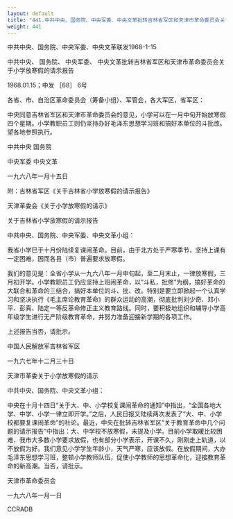 ```yaml
---
layout: default
title: "441.中共中央、国务院、中央军委、中央文革批转吉林省军区和天津市革命委员会关于小学放寒假的请示报告"
weight: 441
---
```


中共中央、国务院、中央军委、中央文革联发1968-1-15

中共中央、 国务院、 中央军委、 中央文革批转吉林省军区和天津市革命委员会关于小学放寒假的请示报告

1968.01.15；中发 ［68］ 6号

各省、市、自治区革命委员会（筹备小组）、军管会，各大军区，省军区：

中央同意吉林省军区和天津市革命委员会的意见，小学可以在一月中旬开始放寒假四个星期。小学教职员工则仍坚持办好毛泽东思想学习班和搞好本单位的斗批改。望各地参照执行。

中共中央  国务院

中央军委  中央文革

一九六八年一月十五日

附：吉林省军区《关于吉林省小学放寒假的请示报告》

天津革委会《关于小学放寒假的请示》

关于吉林省小学放寒假的请示报告

中共中央、国务院、中央军委、中央文革小组：

我省小学巳于十月份陆续复课闹革命。目前，由于北方处于严寒季节，坚持上课有一定困难，因而各县（市）普遍要求放寒假。

我们的意见是：全省小学从一九六八年一月中旬起，至二月末止，一律放寒假，三月初开学。小学教职员工仍应坚持上班闹革命，以“斗私，批修”为纲，搞好革命的大联合和革命的三结合，搞好本单位的斗、批、改。特别是要立即掀起一个认真学习和坚决执行《毛主席论教育革命》的群众运动的高潮，彻底批判刘少奇、邓小平、彭真、陆定一等反革命修正主义教育路线。同时，要积极地组织和辅导小学高年级学生进行无产阶级教育革命，并努力准备迎接新学期的各项工作。

上述报告当否，请批示。

中国人民解放军吉林省军区

一九六七年十二月三十日

天津市革委关于小学放寒假的请示

中共中央、国务院、中央文革小组：

中央在十月十四日“关于大、中、小学校复课闹革命的通知”中指出，“全国各地大学、中学、小学一律立即开学。”之后，人民日报又陆续两次发表了“大、中、小学校都要复课闹革命”的社论。最近，中央在批转吉林省军区“关于教育革命中几个问题的请示报告”中指出：大、中学校不放寒假，未提及小学。目前小学取暖比较困难，我市大多数小学要求放假，也有部分小学表示，开课不久，刚刚走上轨道，以不放假为好。我们意见小学学生年龄小，天气严寒，应该放假。在放假期间，大办毛泽东思想学习班，整顿小学教师队伍，促使小学教师的思想革命化，迎接教育革命的新高潮。当否，请批示。

天津市革命委员会

一九六八年一月一日

CCRADB

